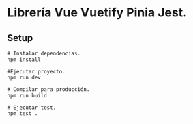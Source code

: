 # Librería Vue Vuetify Pinia Jest.

## Setup
```
# Instalar dependencias.
npm install

#Ejecutar proyecto.
npm run dev

# Compilar para producción.
npm run build

# Ejecutar test.
npm test .
```
&emsp;

